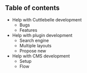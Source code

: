 ## Table of contents

- Help with Cuttlebelle development
  - Bugs
  - Features
- Help with plugin development
  - Search engine
  - Multiple layouts
  - Propose new
- Help with CMS development
  - Setup
  - Flow
